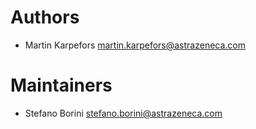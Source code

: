 # Authors

- Martin Karpefors <martin.karpefors@astrazeneca.com>

# Maintainers

- Stefano Borini <stefano.borini@astrazeneca.com>
